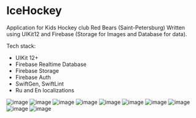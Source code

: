 # IceHockey
Application for Kids Hockey club Red Bears (Saint-Petersburg)
Written using UIKit12 and Firebase (Storage for Images and Database for data).

Tech stack:

- UIKit 12+
- Firebase Realtime Database
- Firebase Storage
- Firebase Auth
- SwiftGen, SwiftLint
- Ru and En localizations

![image](https://user-images.githubusercontent.com/5717020/144766847-b9258b42-d576-43b4-9164-0c4aa3ade774.png)
![image](https://user-images.githubusercontent.com/5717020/144327224-00ab4596-58a9-4362-9a4d-4c0588c1c878.png)
![image](https://user-images.githubusercontent.com/5717020/144482620-770f4a55-f1f5-4491-b83f-96092577ccc6.png)
![image](https://user-images.githubusercontent.com/5717020/144482829-dc389d26-17dc-4674-907d-14d4e315aa2d.png)
![image](https://user-images.githubusercontent.com/5717020/144332635-10d292ec-0946-4c58-89d0-023248eda745.png)
![image](https://user-images.githubusercontent.com/5717020/144767000-5d78b5cf-5948-4b20-8385-8007d62a3018.png)
![image](https://user-images.githubusercontent.com/5717020/144327258-63a213f6-7dfb-4b5c-b797-6823844f1fc3.png)
![image](https://user-images.githubusercontent.com/5717020/144767099-b4682b8b-19b3-4db7-b6c1-1708cf7fca45.png)
![image](https://user-images.githubusercontent.com/5717020/144766804-a902e449-9ab1-4f18-ab59-1ece536d5014.png)
![image](https://user-images.githubusercontent.com/5717020/144766940-db4f6e4d-e73d-4b77-b75b-9616a1ade393.png)
